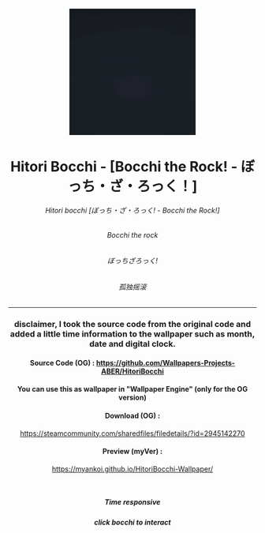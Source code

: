 <div align = "center">

![preview_2](Preview_new.gif)

# Hitori Bocchi - [Bocchi the Rock! - ぼっち・ざ・ろっく！]
###### Hitori bocchi [ぼっち・ざ・ろっく! - Bocchi the Rock!]
###### Bocchi the rock
###### ぼっちざろっく!
###### 孤独摇滚

------------------

### disclaimer, I took the source code from the original code and added a little time information to the wallpaper such as month, date and digital clock.
#### Source Code (OG) : https://github.com/Wallpapers-Projects-ABER/HitoriBocchi

#### You can use this as wallpaper in "Wallpaper Engine" (only for the OG version)

#### Download (OG) :

https://steamcommunity.com/sharedfiles/filedetails/?id=2945142270

#### Preview (myVer) :

https://myankoi.github.io/HitoriBocchi-Wallpaper/

</br>

##### Time responsive
##### click bocchi to interact



</div>
